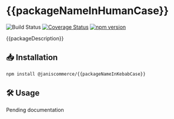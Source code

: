 # {{packageNameInHumanCase}}

![Build Status](https://github.com/janis-commerce/{{packageNameInKebabCase}}/workflows/Build%20Status/badge.svg)
[![Coverage Status](https://coveralls.io/repos/github/janis-commerce/{{packageNameInKebabCase}}/badge.svg?branch=master)](https://coveralls.io/github/janis-commerce/{{packageNameInKebabCase}}?branch=master)
[![npm version](https://badge.fury.io/js/%40janiscommerce%2Fapi.svg)](https://www.npmjs.com/package/@janiscommerce/{{packageNameInKebabCase}})

{{packageDescription}}

## :inbox_tray: Installation

```sh
npm install @janiscommerce/{{packageNameInKebabCase}}
```

## :hammer_and_wrench: Usage

Pending documentation
